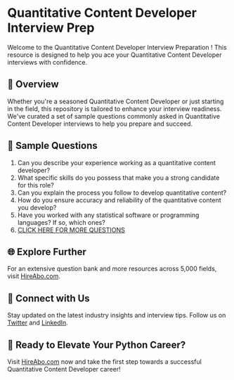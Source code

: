 # Quantitative Content Developer Interview Prep

Welcome to the Quantitative Content Developer Interview Preparation ! This resource is designed to help you ace your Quantitative Content Developer interviews with confidence.

## 🚀 Overview

Whether you're a seasoned Quantitative Content Developer or just starting in the field, this repository is tailored to enhance your interview readiness. We've curated a set of sample questions commonly asked in Quantitative Content Developer interviews to help you prepare and succeed.

## 📝 Sample Questions

1. Can you describe your experience working as a quantitative content developer?
2. What specific skills do you possess that make you a strong candidate for this role?
3. Can you explain the process you follow to develop quantitative content?
4. How do you ensure accuracy and reliability of the quantitative content you develop?
5. Have you worked with any statistical software or programming languages? If so, which ones?
6. [CLICK HERE FOR MORE QUESTIONS](https://hireabo.com/job/19_3_22/Quantitative%20Content%20Developer)

## 🌐 Explore Further

For an extensive question bank and more resources across 5,000 fields, visit [HireAbo.com](https://www.hireabo.com).

## 📱 Connect with Us

Stay updated on the latest industry insights and interview tips. Follow us on [Twitter](https://twitter.com/hireabo) and [LinkedIn](https://www.linkedin.com/in/hire-abo-3609972a8/).

## 🚀 Ready to Elevate Your Python Career?

Visit [HireAbo.com](https://www.hireabo.com) now and take the first step towards a successful Quantitative Content Developer career!